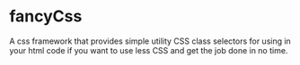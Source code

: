 # fancyCss
A css framework that provides simple utility CSS class selectors for using in your html code if you want to use less CSS and  get the job done in no time.
